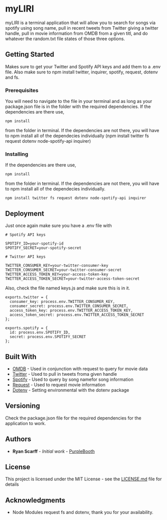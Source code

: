 # myLIRI

myLIRI is a terminal application that will allow you to search for songs via spotify using song name, pull in recent tweets from Twitter giving a twitter handle, pull in movie information from OMDB from a given titl, and do whatever the random.txt file states of those three options.

## Getting Started

Makes sure to get your Twitter and Spotify API keys and add them to a .env file. Also make sure to npm install twitter, inquirer, spotify, request, dotenv and fs.

### Prerequisites

You will need to navigate to the file in your terminal and as long as your package.json file is in the folder with the required dependencies. If the dependencies are there use,

```
npm install
```

from the folder in terminal. If the dependencies are not there, you will have to npm install all of the dependecies individually (npm install twitter fs request dotenv node-spotify-api inquirer)

### Installing

If the dependencies are there use,

```
npm install
```

from the folder in terminal. If the dependencies are not there, you will have to npm install all of the dependecies individually. 

```
npm install twitter fs request dotenv node-spotify-api inquirer
```

## Deployment

Just once again make sure you have a .env file with 

```
# Spotify API keys

SPOTIFY_ID=your-spotify-id
SPOTIFY_SECRET=your-spotify-secret

# Twitter API keys

TWITTER_CONSUMER_KEY=your-twitter-consumer-key
TWITTER_CONSUMER_SECRET=your-twitter-consumer-secret
TWITTER_ACCESS_TOKEN_KEY=your-access-token-key
TWITTER_ACCESS_TOKEN_SECRET=your-twitter-access-token-secret
```

Also, check the file named keys.js and make sure this is in it.

```
exports.twitter = {
  consumer_key: process.env.TWITTER_CONSUMER_KEY,
  consumer_secret: process.env.TWITTER_CONSUMER_SECRET,
  access_token_key: process.env.TWITTER_ACCESS_TOKEN_KEY,
  access_token_secret: process.env.TWITTER_ACCESS_TOKEN_SECRET
};

exports.spotify = {
  id: process.env.SPOTIFY_ID,
  secret: process.env.SPOTIFY_SECRET
};
```



## Built With

* [OMDB](http://www.omdbapi.com/) - Used in conjunction with request to query for movie data
* [Twitter](https://www.npmjs.com/package/twitter) - Used to pull in tweets froma given handle
* [Spotify](https://www.npmjs.com/package/node-spotify-api) - Used to query by song namefor song information
* [Request](https://www.npmjs.com/package/request) - Used to request movie information
* [Dotenv](https://www.npmjs.com/package/dotenv) - Setting environmental with the dotenv package

## Versioning

Check the package.json file for the required dependencies for the application to work.

## Authors

* **Ryan Scarff** - *Initial work* - [PurpleBooth](https://github.com/jrscarff/myLIRI)

## License

This project is licensed under the MIT License - see the [LICENSE.md](LICENSE.md) file for details

## Acknowledgments

* Node Modules request fs and dotenv, thank you for your availability.